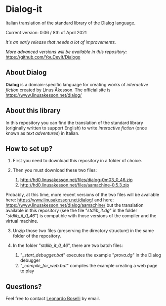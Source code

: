 # Dialog-it
Italian translation of the standard library of the Dialog language.

Current version: 0.06 / 8th of April 2021

*It's an early release that needs a lot of improvements.*

*More advanced versions will be available in this repository:* https://github.com/YouDevIt/Dialogo

## About Dialog
**Dialog** is a domain-specific language for creating works of *interactive fiction* created by Linus Åkesson.
The official site is https://www.linusakesson.net/dialog/

## About this library
In this repository you can find the translation of the standard library (originally written to support English) to write *interactive fiction* (once known as *text adventures*) in Italian.

## How to set up?

1. First you need to download this repository in a folder of choice.

2. Then you must download these two files:
    1. http://hd0.linusakesson.net/files/dialog-0m03_0_46.zip
    2. http://hd0.linusakesson.net/files/aamachine-0.5.3.zip

Probably, at this time, more recent versions of the two files will be available here:
https://www.linusakesson.net/dialog/
and here:
https://www.linusakesson.net/dialog/aamachine/
but the translation available in this repository (see the file "*stdlib_it.dg*" in the folder "*stdlib_it_0_46*") is compatible with those versions of the compiler and the virtual machine.

3. Unzip those two files (preserving the directory structure) in the same folder of the repository.

4. In the folder "*stdlib_it_0_46*", there are two batch files:

    1. "*_start_debugger.bat*" executes the example "*prova.dg*" in the Dialog debugger 
    2. "*_compile_for_web.bat*" compiles the example creating a web page to play

## Questions?
Feel free to contact [Leonardo Boselli](mailto:leonardo.boselli@youdev.it) by email.

